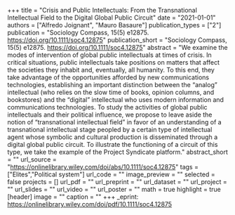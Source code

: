 +++
title = "Crisis and Public Intellectuals: From the Transnational Intellectual Field to the Digital Global Public Circuit"
date = "2021-01-01"
authors = ["Alfredo Joignant", "Mauro Basaure"]
publication_types = ["2"]
publication = "Sociology Compass, 15(5) e12875. https://doi.org/10.1111/soc4.12875"
publication_short = "Sociology Compass, 15(5) e12875. https://doi.org/10.1111/soc4.12875"
abstract = "We examine the modes of intervention of global public intellectuals at times of crisis. In critical situations, public intellectuals take positions on matters that affect the societies they inhabit and, eventually, all humanity. To this end, they take advantage of the opportunities afforded by new communications technologies, establishing an important distinction between the “analog” intellectual (who relies on the slow time of books, opinion columns, and bookstores) and the “digital” intellectual who uses modern information and communications technologies. To study the activities of global public intellectuals and their political influence, we propose to leave aside the notion of “transnational intellectual field” in favor of an understanding of a transnational intellectual stage peopled by a certain type of intellectual agent whose symbolic and cultural production is disseminated through a digital global public circuit. To illustrate the functioning of a circuit of this type, we take the example of the Project Syndicate platform."
abstract_short = ""
url_source = "https://onlinelibrary.wiley.com/doi/abs/10.1111/soc4.12875"
tags = ["Elites","Political system"]
url_code = ""
image_preview = ""
selected = false
projects = []
url_pdf = ""
url_preprint = ""
url_dataset = ""
url_project = ""
url_slides = ""
url_video = ""
url_poster = ""
math = true
highlight = true
[header]
image = ""
caption = ""
+++
_eprint: https://onlinelibrary.wiley.com/doi/pdf/10.1111/soc4.12875
